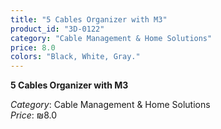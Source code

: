 ```yaml
---
title: "5 Cables Organizer with M3"
product_id: "3D-0122"
category: "Cable Management & Home Solutions"
price: 8.0
colors: "Black, White, Gray."
---
```


**5 Cables Organizer with M3**

*Category*: Cable Management & Home Solutions  
*Price*: ₪8.0

